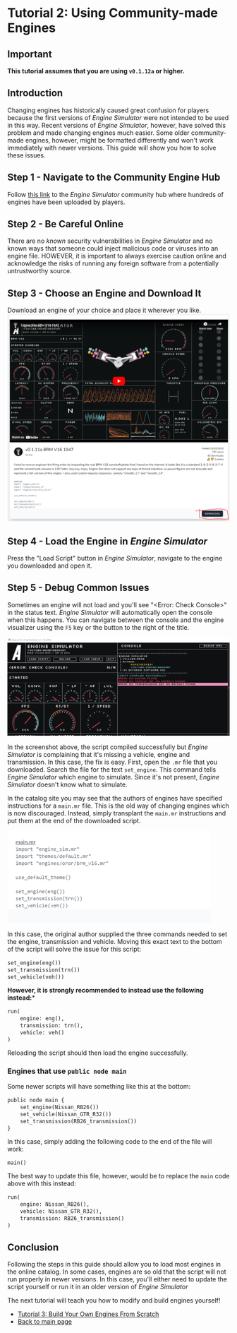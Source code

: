 # Tutorial 2: Using Community-made Engines
## Important
**This tutorial assumes that you are using `v0.1.12a` or higher.**

## Introduction
Changing engines has historically caused great confusion for players because the first versions of *Engine Simulator* were not intended to be used in this way. Recent versions of *Engine Simulator*, however, have solved this problem and made changing engines much easier. Some older community-made engines, however, might be formatted differently and won't work immediately with newer versions. This guide will show you how to solve these issues.

## Step 1 - Navigate to the Community Engine Hub
Follow [this link](https://catalog.engine-sim.parts/) to the *Engine Simulator* community hub where hundreds of engines have been uploaded by players.

## Step 2 - Be Careful Online
There are no *known* security vulnerabilities in *Engine Simulator* and no known ways that someone could inject malicious code or viruses into an engine file. HOWEVER, it is important to always exercise caution online and acknowledge the risks of running any foreign software from a potentially untrustworthy source.

## Step 3 - Choose an Engine and Download It
Download an engine of your choice and place it wherever you like.
![Alt text](assets/screenshot_01.PNG?raw=true)

## Step 4 - Load the Engine in *Engine Simulator*
Press the "Load Script" button in *Engine Simulator*, navigate to the engine you downloaded and open it.

## Step 5 - Debug Common Issues
Sometimes an engine will not load and you'll see "<Error: Check Console>" in the status text. *Engine Simulator* will automatically open the console when this happens. You can navigate between the console and the engine visualizer using the `F5` key or the button to the right of the title.

![Alt text](assets/screenshot_02.PNG?raw=true)

In the screenshot above, the script compiled successfully but *Engine Simulator* is complaining that it's missing a vehicle, engine and transmission. In this case, the fix is easy. First, open the `.mr` file that you downloaded. Search the file for the text `set_engine`. This command tells *Engine Simulator* which engine to simulate. Since it's not present, *Engine Simulator* doesn't know what to simulate.

In the catalog site you may see that the authors of engines have specified instructions for a `main.mr` file. This is the old way of changing engines which is now discouraged. Instead, simply transplant the `main.mr` instructions and put them at the end of the downloaded script.

![Alt text](assets/screenshot_03.PNG?raw=true)

In this case, the original author supplied the three commands needed to set the engine, transmission and vehicle. Moving this exact text to the bottom of the script will solve the issue for this script:

```
set_engine(eng())
set_transmission(trn())
set_vehicle(veh())
```

**However, it is strongly recommended to instead use the following instead:***

```
run(
    engine: eng(),
    transmission: trn(),
    vehicle: veh()
)
```

Reloading the script should then load the engine successfully.

### Engines that use `public node main`
Some newer scripts will have something like this at the bottom:

```
public node main {
    set_engine(Nissan_RB26())
    set_vehicle(Nissan_GTR_R32())
    set_transmission(RB26_transmission())
}
```

In this case, simply adding the following code to the end of the file will work:

```
main()
```

The best way to update this file, however, would be to replace the `main` code above with this instead:

```
run(
    engine: Nissan_RB26(),
    vehicle: Nissan_GTR_R32(),
    transmission: RB26_transmission()
)
```

## Conclusion
Following the steps in this guide should allow you to load most engines in the online catalog. In some cases, engines are so old that the script will not run properly in newer versions. In this case, you'll either need to update the script yourself or run it in an older version of *Engine Simulator*

The next tutorial will teach you how to modify and build engines yourself!

- [Tutorial 3: Build Your Own Engines From Scratch](../03_building_engines/03_building_engines.md)
- [Back to main page](../../README.md)
